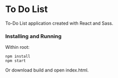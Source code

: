 # To Do List

To-Do List application created with React and Sass.

### Installing and Running

Within root:

```
npm install
npm start
```

Or download build and open index.html.
